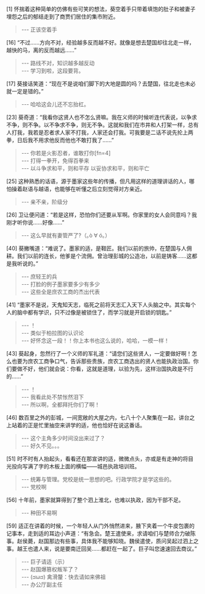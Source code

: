 
[1] 怀揣着这种简单的仿佛有些可笑的想法，葵空着手只带着填饱的肚子和被妻子埋怨之后的郁结走到了商贾们居住的集市附近。
>--- 正该空着手<br>

[16] “不过……方向不对，经验越多反而越不好。就像是想去楚国却往北走一样，越快的马，离的反而越远……”
>--- 路线不对，知识越多越反动<br>
>--- 学习到啦，这段要背。<br>

[17] 葵接话笑道：“现在不是说咱们脚下的大地是圆的吗？去楚国，往北走也未必就一定是错的。”
>--- 哈哈这会儿还不忘抬杠。<br>

[23] 葵奇道：“我看你这贤人也不怎么贤嘛。我在义师的时候听连代表说，以争求不争，则不争。以不争求不争，则无不争。这就和我们在市井和人打架一样，总有人打我，我若是忍者求人家不打我，人家还会打我。可我要是二话不说先抡上两拳，日后我不用求他反而他也不敢打我了……”
>--- 你若是火影忍者，谁敢打你[fn=4]<br>
>--- 打得一拳开，免得百拳来<br>
>--- 以斗争求和平，则和平存
以妥协求和平，则和平亡<br>

[25] 这种熟悉的话语，源于墨家这些年的传播，但凡用这样的道理讲话的人，哪怕操着赵语与越语，也能够在听懂之后立刻觉得对方亲近。
>--- 亲不亲，阶级分<br>

[26] 卫让便问道：“若是这样，恐怕你们还要从军啊。你家里的女人会同意吗？我刚才听你说……好像……”
>--- 这么早就有妻管严了?（｡ò ∀ ó｡）<br>

[40] 葵撇嘴道：“难说了。墨家的适，是鞋匠。我们以前的旅帅，在楚国与人佣耕。我们以前的连长，他爹是个流佣。曾治理彭城的公造冶，以前是铸客……这都是我听说的。”
>--- 庶轻王的兵<br>
>--- 打脸的例子墨家要多少有多少<br>
>--- 这些全是庶农工商的杰出代表<br>

[41] “墨家不是说，天鬼知天志，临死之前将天志汇入天下人头脑之中。其实每个人的脑中都有学识，只不过像是被锁住了，而学习就是开启锁的钥匙。”
>--- ！<br>
>--- 类似于柏拉图的认识论<br>
>--- 好怀念这一段！！你上本书也这么说的，哈哈，一模一样！<br>

[43] 葵起身，忽然行了一个义师的军礼道：“请您们这些贤人，一定要做好啊！怎么也要为庶农工商争口气，告诉那些贵族，庶农工商选出的贤人也能执政治国。你们要做不好，他们就会说：你看，这就是道理，以验为先，这样治国执政是不行的……”
>--- ！<br>
>--- 我看此处不禁怅然泪下<br>
>--- 所以啊，全都拜托你们了啊！<br>

[46] 数百里之外的彭城，一间宽敞的大屋之内，七八十个人聚集在一起，讲台之上站着的正是忙里抽空来讲学的适，他也恰好在说这番话。
>--- 这个主角多少时间没出来过了？<br>
>--- 好久不见。。。<br>

[51] 时不时有人抬起头，看看还在那宣讲的适，微微点头，亦或是有走神的将目光投向写满了字的木板上面的横幅——城邑执政培训班。
>--- 统筹与管理。党校是统一思想的吧。行政学院才是学这些的。<br>
>--- 党校啊<br>

[56] 十年前，墨家就算得到了整个泗上淮北，也难以执政，因为干部不足。
>--- 种田不易啊<br>

[59] 适正在讲着的时候，一个年轻人从门外悄然进来，腋下夹着一个牛皮包裹的记事本，走到适的耳边小声道：“有急会。楚王遣使来，求请咱们与楚师合力破陈事。赵侯薨，赵国那边有些事，具体我不能够知晓。魏侯遣使，质问吴起过泗上之事。越王也遣人来，说是要南迁回吴……都赶在一起了。巨子叫您速速回去商议。”
>--- 巨子请适（示）<br>
>--- 赵国爆篡权叛军了？<br>
>--- (ಡωಡ) 
禽滑釐：快去请如来佛祖<br>
>--- 办公厅副主任<br>
